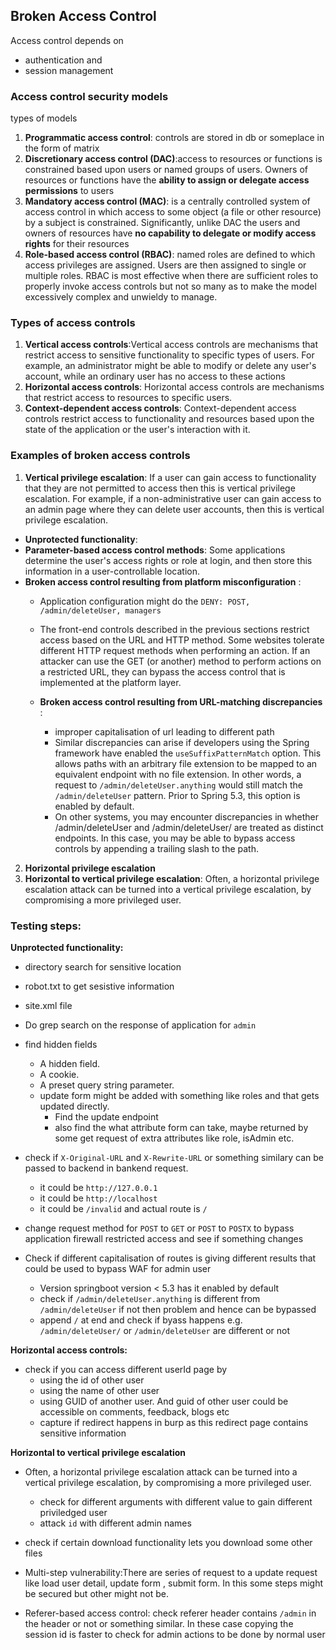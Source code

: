 ## Broken Access Control
Access control depends on 
- authentication and 
- session management

### Access control security models
types of models
1) **Programmatic access control**: controls are stored in db or someplace in the form of matrix
2) **Discretionary access control (DAC)**:access to resources or functions is constrained based upon users or named groups of users. Owners of resources or functions have the **ability to assign or delegate access permissions** to users
3) **Mandatory access control (MAC)**: is a centrally controlled system of access control in which access to some object (a file or other resource) by a subject is constrained. Significantly, unlike DAC the users and owners of resources have **no capability to delegate or modify access rights** for their resources
4) **Role-based access control (RBAC)**: named roles are defined to which access privileges are assigned. Users are then assigned to single or multiple roles. RBAC is most effective when there are sufficient roles to properly invoke access controls but not so many as to make the model excessively complex and unwieldy to manage. 

### Types of access controls
1) **Vertical access controls**:Vertical access controls are mechanisms that restrict access to sensitive functionality to specific types of users. For example, an administrator might be able to modify or delete any user's account, while an ordinary user has no access to these actions
2) **Horizontal access controls**: Horizontal access controls are mechanisms that restrict access to resources to specific users. 
3) **Context-dependent access controls**: Context-dependent access controls restrict access to functionality and resources based upon the state of the application or the user's interaction with it. 


### Examples of broken access controls
1) **Vertical privilege escalation**: If a user can gain access to functionality that they are not permitted to access then this is vertical privilege escalation. For example, if a non-administrative user can gain access to an admin page where they can delete user accounts, then this is vertical privilege escalation. 
- **Unprotected functionality**: 
- **Parameter-based access control methods**: Some applications determine the user's access rights or role at login, and then store this information in a user-controllable location. 
- **Broken access control resulting from platform misconfiguration** :
  - Application configuration might do the `DENY: POST, /admin/deleteUser, managers`
  - The front-end controls described in the previous sections restrict access based on the URL and HTTP method. Some websites tolerate different HTTP request methods when performing an action. If an attacker can use the GET (or another) method to perform actions on a restricted URL, they can bypass the access control that is implemented at the platform layer. 

  - **Broken access control resulting from URL-matching discrepancies**  : 
    - improper capitalisation of url leading to different path 
    - Similar discrepancies can arise if developers using the Spring framework have enabled the `useSuffixPatternMatch` option. This allows paths with an arbitrary file extension to be mapped to an equivalent endpoint with no file extension. In other words, a request to `/admin/deleteUser.anything` would still match the `/admin/deleteUser` pattern. Prior to Spring 5.3, this option is enabled by default. 
    - On other systems, you may encounter discrepancies in whether /admin/deleteUser and /admin/deleteUser/ are treated as distinct endpoints. In this case, you may be able to bypass access controls by appending a trailing slash to the path. 

2) **Horizontal privilege escalation**
3) **Horizontal to vertical privilege escalation**: Often, a horizontal privilege escalation attack can be turned into a vertical privilege escalation, by compromising a more privileged user.



### Testing steps:
**Unprotected functionality:** 
- directory search for sensitive location
- robot.txt to get sesistive information
- site.xml file
- Do grep search on the response of application for `admin`
- find hidden fields
  - A hidden field.
  - A cookie.
  - A preset query string parameter.
  - update form might be added with something like roles and that gets updated directly. 
    - Find the update endpoint
    - also find the what attribute form can take, maybe returned by some get request of extra attributes like role, isAdmin etc.
- check if `X-Original-URL` and `X-Rewrite-URL` or something similary can be passed to backend in bankend request.
    - it could be `http://127.0.0.1`
    - it could be `http://localhost`
    - it could be `/invalid` and actual route is `/`

- change request method for `POST` to `GET` or `POST` to `POSTX` to bypass application firewall restricted access and see if something changes
- Check if different capitalisation  of routes is giving different results that could be used to bypass WAF for admin user
  - Version springboot version < 5.3 has it enabled by default
  - check if  `/admin/deleteUser.anything` is different from `/admin/deleteUser` if not then problem and hence can be bypassed 
  - append `/` at end and check if byass happens e.g. `/admin/deleteUser/` or `/admin/deleteUser` are different or not

**Horizontal access controls:**
- check if you can access different userId page by
  - using the id of other user
  - using the name of other user
  - using GUID of another user. And guid of other user could be accessible on comments, feedback, blogs etc
  - capture if redirect happens in burp as this redirect page contains sensitive information

**Horizontal to vertical privilege escalation**
- Often, a horizontal privilege escalation attack can be turned into a vertical privilege escalation, by compromising a more privileged user.
  - check for different arguments with different value to gain different priviledged user
  - attack `id` with different admin names

- check if certain download functionality lets you download some other files
- Multi-step vulnerability:There are series of request to a update request like load user detail, update form , submit form. In this some steps might be secured but other might not be.
- Referer-based access control: check referer header contains `/admin` in the header or not or something similar. In these case copying the session id is faster to check for admin actions to be done by normal user